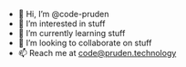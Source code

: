 - 👋 Hi, I’m @code-pruden
- 👀 I’m interested in stuff
- 🌱 I’m currently learning stuff
- 💞️ I’m looking to collaborate on stuff
- 📫 Reach me at code@pruden.technology

<!---
code-pruden/code-pruden is a ✨ special ✨ repository because its `README.md` (this file) appears on your GitHub profile.
You can click the Preview link to take a look at your changes.
--->
